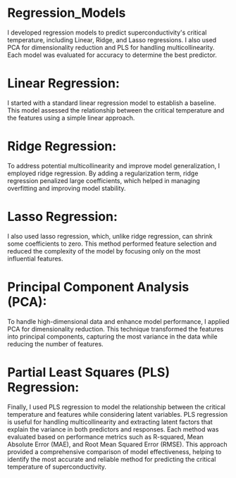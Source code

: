 # Regression_Models
I developed regression models to predict superconductivity's critical temperature, including Linear, Ridge, and Lasso regressions. I also used PCA for dimensionality reduction and PLS for handling multicollinearity. Each model was evaluated for accuracy to determine the best predictor.


# Linear Regression:

I started with a standard linear regression model to establish a baseline. This model assessed the relationship between the critical temperature and the features using a simple linear approach.
# Ridge Regression:

To address potential multicollinearity and improve model generalization, I employed ridge regression. By adding a regularization term, ridge regression penalized large coefficients, which helped in managing overfitting and improving model stability.
# Lasso Regression:

I also used lasso regression, which, unlike ridge regression, can shrink some coefficients to zero. This method performed feature selection and reduced the complexity of the model by focusing only on the most influential features.
# Principal Component Analysis (PCA):

To handle high-dimensional data and enhance model performance, I applied PCA for dimensionality reduction. This technique transformed the features into principal components, capturing the most variance in the data while reducing the number of features.
# Partial Least Squares (PLS) Regression:

Finally, I used PLS regression to model the relationship between the critical temperature and features while considering latent variables. PLS regression is useful for handling multicollinearity and extracting latent factors that explain the variance in both predictors and responses.
Each method was evaluated based on performance metrics such as R-squared, Mean Absolute Error (MAE), and Root Mean Squared Error (RMSE). This approach provided a comprehensive comparison of model effectiveness, helping to identify the most accurate and reliable method for predicting the critical temperature of superconductivity.
